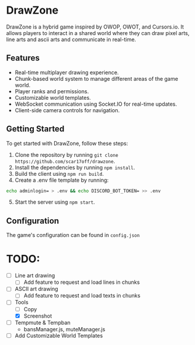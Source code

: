 # DrawZone

DrawZone is a hybrid game inspired by OWOP, OWOT, and Cursors.io. It allows players to interact in a shared world where they can draw pixel arts, line arts and ascii arts and communicate in real-time.

## Features

- Real-time multiplayer drawing experience.
- Chunk-based world system to manage different areas of the game world.
- Player ranks and permissions.
- Customizable world templates.
- WebSocket communication using Socket.IO for real-time updates.
- Client-side camera controls for navigation.

## Getting Started

To get started with DrawZone, follow these steps:

1. Clone the repository by running `git clone https://github.com/scar17off/drawzone`.
2. Install the dependencies by running `npm install`.
3. Build the client using `npm run build`.
4. Create a .env file template by running:
```bash
echo adminlogin= > .env && echo DISCORD_BOT_TOKEN= >> .env
```
5. Start the server using `npm start`.

## Configuration

The game's configuration can be found in `config.json`

# TODO:
- [ ] Line art drawing
  - [ ] Add feature to request and load lines in chunks
- [ ] ASCII art drawing
  - [ ] Add feature to request and load texts in chunks
- [ ] Tools
  - [ ] Copy
  - [x] Screenshot
- [ ] Tempmute & Tempban
  - bansManager.js, muteManager.js
- [ ] Add Customizable World Templates